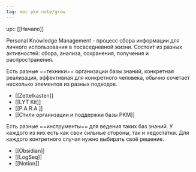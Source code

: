 ```yaml
---
tag: moc pkm note/grow
---
```

up:: [[Начало]]

Personal Knowledge Management - процесс сбора информации для личного использования в посвседневной жизни. Состоит из разных активностей: сбора, анализа, сохранения, получения и распространения.

Есть разные ==техники== организации базы знаний, конкретная реализация, эффективная для конкретного человека, обычно сочетает несколько элементов из разных подходов.

- [[Zettelkasten]]
- [[LYT Kit]]
- [[P.A.R.A.]]
- [[Стили организации и поддержки базы PKM]]

Есть разные ==инструменты== для ведения таких баз знаний. У каждого из них есть как свои сильные стороны, так и недостатки. Для каждого контретного случая нужно выбирать своё решение.

- [[Obsidian]]
- [[LogSeq]]
- [[Notion]]
